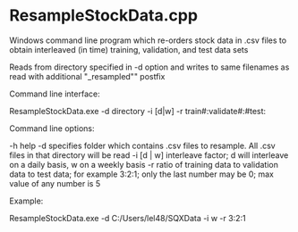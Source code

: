 # ResampleStockData.cpp
Windows command line program which re-orders stock data in .csv files to obtain interleaved (in time) training, validation, and test data sets

Reads from directory specified in -d option and writes to same filenames as read with additional "_resampled"" postfix

Command line interface:

ResampleStockData.exe -d directory -i [d|w] -r train#:validate#:#test:

Command line options:

-h help
-d specifies folder which contains .csv files to resample. All .csv files in that directory will be read
-i [d | w] interleave factor; d will interleave on a daily basis, w on a weekly basis
-r ratio of training data to validation data to test data; for example 3:2:1; only the last number may be 0; max value of any number is 5 

Example:

ResampleStockData.exe -d C:/Users/lel48/SQXData -i w -r 3:2:1
